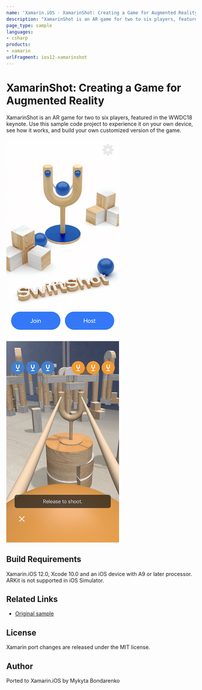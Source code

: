 ```yaml
---
name: 'Xamarin.iOS - XamarinShot: Creating a Game for Augmented Reality'
description: "XamarinShot is an AR game for two to six players, featured in the WWDC18 keynote. Use this sample project to experience it on your device... #ios12"
page_type: sample
languages:
- csharp
products:
- xamarin
urlFragment: ios12-xamarinshot
---
```

# XamarinShot: Creating a Game for Augmented Reality

XamarinShot is an AR game for two to six players, featured in the WWDC18 keynote. Use this sample code project to experience it on your own device, see how it works, and build your own customized version of the game.

![Home Screen](Screenshots/screenshot-1.png)![Shooting](Screenshots/screenshot-4.png)

## Build Requirements

Xamarin.iOS 12.0, Xcode 10.0 and an iOS device with A9 or later processor. ARKit is not supported in iOS Simulator.

## Related Links

- [Original sample](https://developer.apple.com/documentation/arkit/swiftshot_creating_a_game_for_augmented_reality)

## License

Xamarin port changes are released under the MIT license.

## Author

Ported to Xamarin.iOS by Mykyta Bondarenko
